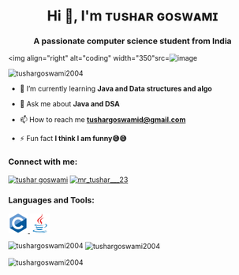 <h1 align="center">Hi 👋, I'm ᴛᴜsʜᴀʀ ɢᴏsᴡᴀᴍɪ</h1>
<h3 align="center">A passionate computer science student from India</h3>

<img align="right" alt="coding" width="350"src=![image](https://github.com/Tushargoswami2004/Tushargoswami2004/assets/143717562/b66ca721-ecc1-485b-af98-5829bf025c72)


<p align="left"> <img src="https://komarev.com/ghpvc/?username=tushargoswami2004&label=Profile%20views&color=0e75b6&style=flat" alt="tushargoswami2004" /> </p>

- 🌱 I’m currently learning **Java and Data structures and algo**

- 💬 Ask me about **Java and DSA**

- 📫 How to reach me **tushargoswamid@gmail.com**

- ⚡ Fun fact **I think I am funny😅😅**


<h3 align="left">Connect with me:</h3>
<p align="left">
<a href="https://linkedin.com/in/tushar goswami" target="blank"><img align="center" src="https://raw.githubusercontent.com/rahuldkjain/github-profile-readme-generator/master/src/images/icons/Social/linked-in-alt.svg" alt="tushar goswami" height="30" width="40" /></a>
<a href="https://instagram.com/mr_tushar___23" target="blank"><img align="center" src="https://raw.githubusercontent.com/rahuldkjain/github-profile-readme-generator/master/src/images/icons/Social/instagram.svg" alt="mr_tushar___23" height="30" width="40" /></a>
</p>

<h3 align="left">Languages and Tools:</h3>
<p align="left"> <a href="https://www.cprogramming.com/" target="_blank" rel="noreferrer"> <img src="https://raw.githubusercontent.com/devicons/devicon/master/icons/c/c-original.svg" alt="c" width="40" height="40"/> </a> <a href="https://www.java.com" target="_blank" rel="noreferrer"> <img src="https://raw.githubusercontent.com/devicons/devicon/master/icons/java/java-original.svg" alt="java" width="40" height="40"/> </a> </p>

<p><img align="left" src="https://github-readme-stats.vercel.app/api/top-langs?username=tushargoswami2004&show_icons=true&locale=en&layout=compact" alt="tushargoswami2004" /></p>

<p>&nbsp;<img align="center" src="https://github-readme-stats.vercel.app/api?username=tushargoswami2004&show_icons=true&locale=en" alt="tushargoswami2004" /></p>

<p><img align="center" src="https://github-readme-streak-stats.herokuapp.com/?user=tushargoswami2004&" alt="tushargoswami2004" /></p>
